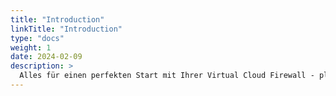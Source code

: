 ```yaml
---
title: "Introduction"
linkTitle: "Introduction"
type: "docs"
weight: 1
date: 2024-02-09
description: >
  Alles für einen perfekten Start mit Ihrer Virtual Cloud Firewall - pluscloud open
---
```

